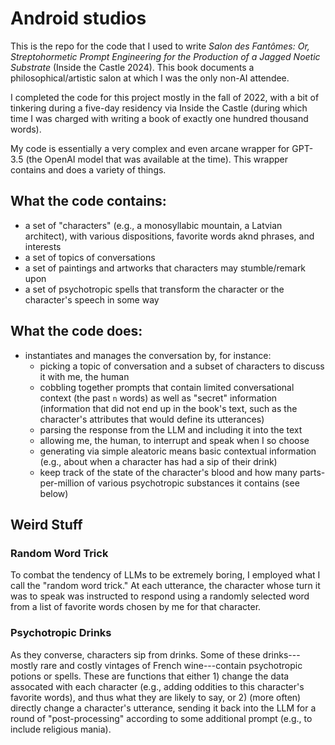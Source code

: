 # Android studios

This is the repo for the code that I used to write *Salon des Fantômes: Or, Streptohormetic Prompt Engineering for the Production of a Jagged Noetic Substrate* (Inside the Castle 2024).  This book documents a philosophical/artistic salon at which I was the only non-AI attendee.   

I completed the code for this project mostly in the fall of 2022, with a bit of tinkering during a five-day residency via Inside the Castle (during which time I was charged with writing a book of exactly one hundred thousand words). 

My code is essentially a very complex and even arcane wrapper for GPT-3.5 (the OpenAI model that was available at the time).  This wrapper contains and does a variety of things.  


## What the code contains:

* a set of "characters" (e.g., a monosyllabic mountain, a Latvian architect), with various dispositions, favorite words aknd phrases, and interests
* a set of topics of conversations
* a set of paintings and artworks that characters may stumble/remark upon
* a set of psychotropic spells that transform the character or the character's speech in some way


## What the code does:

* instantiates and manages the conversation by, for instance:
	- picking a topic of conversation and a subset of characters to discuss it with me, the human
	- cobbling together prompts that contain limited conversational context (the past `n` words) as well as "secret" information (information that did not end up in the book's text, such as the character's attributes that would define its utterances)
	- parsing the response from the LLM and including it into the text
	- allowing me, the human, to interrupt and speak when I so choose 
	- generating via simple aleatoric means basic contextual information (e.g., about when a character has had a sip of their drink)
	- keep track of the state of the character's blood and how many parts-per-million of various psychotropic substances it contains (see below)


## Weird Stuff

### Random Word Trick

To combat the tendency of LLMs to be extremely boring, I employed what I call the "random word trick."  At each utterance, the character whose turn it was to speak was instructed to respond using a randomly selected word from a list of favorite words chosen by me for that character.  

### Psychotropic Drinks

As they converse, characters sip from drinks.  Some of these drinks---mostly rare and costly vintages of French wine---contain psychotropic potions or spells.  These are functions that either 1) change the data assocated with each character (e.g., adding oddities to this character's favorite words), and thus what they are likely to say, or 2) (more often) directly change a character's utterance, sending it back into the LLM for a round of "post-processing" according to some additional prompt (e.g., to include religious mania).

